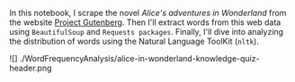 <p>In this notebook, I scrape the novel <em>Alice's adventures in Wonderland</em> from the website <a href="https://www.gutenberg.org/">Project Gutenberg</a>. Then I'll extract words from this web data using <code>BeautifulSoup</code> and <code>Requests packages</code>. Finally, I'll dive into analyzing the distribution of words using the Natural Language ToolKit (<code>nltk</code>). </p>


![] ./WordFrequencyAnalysis/alice-in-wonderland-knowledge-quiz-header.png
      
